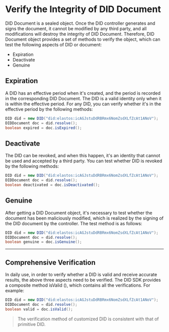 # Verify the Integrity of DID Document

DID Document is a sealed object. Once the DID controller generates and signs the document, it cannot be modified by any third party, and all modifications will destroy the integrity of DID Document. Therefore, DID Document object provides a set of methods to verify the object, which can test the following aspects of DID or document:

* Expiration
* Deactivate
* Genuine

## Expiration

A DID has an effective period when it's created, and the period is recorded in the corresponding DID Document. The DID is a valid identity only when it is within the effective period. For any DID, you can verify whether it's in the effective period by the following methods:

```java
DID did = new DID("did:elastos:icAGJstuDdRBRmx6NomZsdXLfZcAt1ANoV");
DIDDocument doc = did.resolve();
boolean expired = doc.isExpired();
```

## Deactivate

The DID can be revoked, and when this happen, it's an identity that cannot be used and accepted by a third party. You can test whether DID is revoked by the following methods:

```java
DID did = new DID("did:elastos:icAGJstuDdRBRmx6NomZsdXLfZcAt1ANoV");
DIDDocument doc = did.resolve();
boolean deactivated = doc.isDeactivated();
```

## Genuine

After getting a DID Document object, it's necessary to test whether the document has been maliciously modified, which is realized by the signing of the DID document by the controller. The test method is as follows:

```java
DID did = new DID("did:elastos:icAGJstuDdRBRmx6NomZsdXLfZcAt1ANoV");
DIDDocument doc = did.resolve();
boolean genuine = doc.isGenuine();
```

***

## Comprehensive Verification

In daily use, in order to verify whether a DID is valid and receive accurate results, the above three aspects need to be verified. The DID SDK provides a composite method isValid (), which contains all the verifications. For example:

```java
DID did = new DID("did:elastos:icAGJstuDdRBRmx6NomZsdXLfZcAt1ANoV");
DIDDocument doc = did.resolve();
boolean valid = doc.isValid();
```

> The verification method of customized DID is consistent with that of primitive DID.
